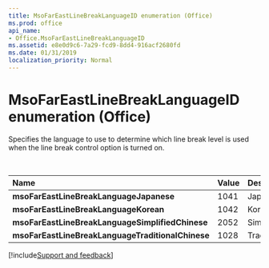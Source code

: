 ```yaml
---
title: MsoFarEastLineBreakLanguageID enumeration (Office)
ms.prod: office
api_name:
- Office.MsoFarEastLineBreakLanguageID
ms.assetid: e8e0d9c6-7a29-fcd9-8dd4-916acf2680fd
ms.date: 01/31/2019
localization_priority: Normal
---
```



# MsoFarEastLineBreakLanguageID enumeration (Office)

Specifies the language to use to determine which line break level is used when the line break control option is turned on.

<br/>

|Name|Value|Description|
|:-----|:-----|:-----|
|**msoFarEastLineBreakLanguageJapanese**|1041|Japanese|
|**msoFarEastLineBreakLanguageKorean**|1042|Korean|
|**msoFarEastLineBreakLanguageSimplifiedChinese**|2052|SimplifiedChinese|
|**msoFarEastLineBreakLanguageTraditionalChinese**|1028|TraditionalChinese|

[!include[Support and feedback](~/includes/feedback-boilerplate.md)]